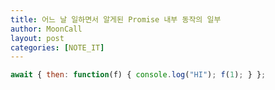 ```yaml
---
title: 어느 날 일하면서 알게된 Promise 내부 동작의 일부
author: MoonCall
layout: post
categories: [NOTE_IT]
---
```


```javascript
await { then: function(f) { console.log("HI"); f(1); } };
```
